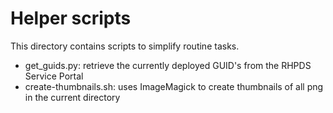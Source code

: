 # Helper scripts

This directory contains scripts to simplify routine tasks.

- get_guids.py: retrieve the currently deployed GUID's from the RHPDS Service Portal
- create-thumbnails.sh: uses ImageMagick to create thumbnails of all png in the current directory
